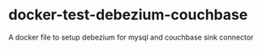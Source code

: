 # docker-test-debezium-couchbase
A docker file to setup debezium for mysql and couchbase sink connector
